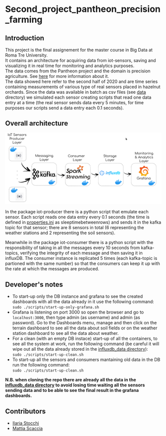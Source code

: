 # Second_project_pantheon_precision_farming

## Introduction
This project is the final assignement for the master course in Big Data at Roma Tre University.<br/>
It contains an architecture for acquiring data from iot-sensors, saving and visualizing it in real time for monitoring and analytics purposes.<br/>
The data comes from the Pantheon project and the domain is precision agriculture. See [here](http://pantheon.inf.uniroma3.it/) for more information about it. <br/>
The data showed here refer to the second half of 2020 and are time series containing measurements of various type of real sensors placed in hazelnut orchards. 
Since the data was available in batch as csv files (see [data](./data) directory) we simulated each sensor creating scripts that read one data entry at a time (the real sensor sends data every 5 minutes, for time purposes our scripts send a data entry each 0.1 seconds).<br/>

## Overall architecture
![Architecture](./docs/architecture.png)

In the package iot-producer there is a python script that emulate each sensor. Each script reads one data entry every 0.1 seconds (the time is defined in [properties.ini](./iot-sensor-producer/properties.ini) as sleeptimebetweenrows) and sends it in the kafka topic for that sensor; there are 8 sensors in total (6 representing the weather stations and 2 representing the soil sensors).

Meanwhile in the package iot-consumer there is a python script with the responsibility of taking in all the messages every 10 seconds from kafka-topics, verifying the integrity of each message and then saving it in influxDB. The consumer instance is replicated 5 times (each kafka-topic is partioned with the same number) so that the consumers can keep it up with the rate at which the messages are produced.

## Developer's notes
- To start-up only the DB instance and grafana to see the created dashboards with all the data already in it use the following command: 
  <br/>     ``` sudo ./scripts/start-up-only-grafana.sh ```
- Grafana is listening on port 3000 so open the browser and go to ``` localhost:3000 ```, then type admin (as username) and admin (as password). Go to the Dashboards menu, manage and then click on the terrain dashboard to see all the data about soil fields or on the weather station dashboard to see all the data about weather.  
- For a clean (with an empty DB instace) start-up of all the containers, to see all the system at work, run the following command (be careful it will wipe out all the data already stored in the [influxdb_data directory](./disk/influxdb_data/)): 
<br/>       ``` sudo ./scripts/start-up-clean.sh ```
- To start-up all the sensors and consumers mantaining old data in the DB run the following command: 
<br/>       ``` sudo ./scripts/start-up-clean.sh ```

**N.B. when cloning the repo there are already all the data in the [influxdb_data directory](./disk/influxdb_data/) to avoid losing time waiting all the sensors sending data and to be able to see the final result in the grafana dashboards.** 

## Contributors
- [Ilaria Stocchi](https://github.com/IlariaStocchi/)
- [Mattia Scaccia](https://github.com/MattiaScaccia/)
